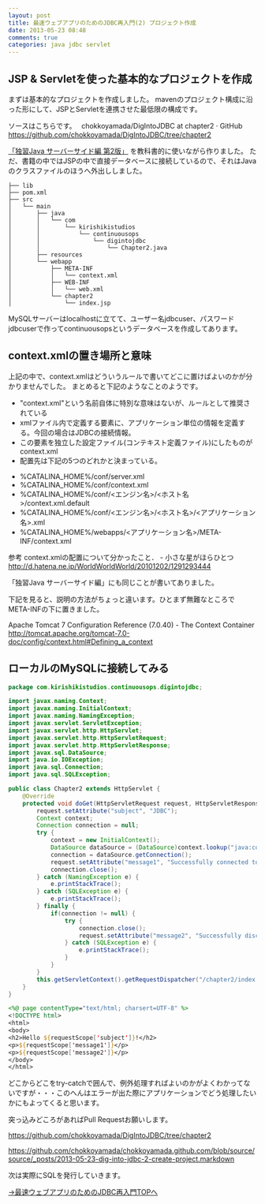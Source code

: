 ```yaml
---
layout: post
title: 最速ウェブアプリのためのJDBC再入門(2) プロジェクト作成
date: 2013-05-23 08:48
comments: true
categories: java jdbc servlet
---
```


## JSP & Servletを使った基本的なプロジェクトを作成

まずは基本的なプロジェクトを作成しました。
mavenのプロジェクト構成に沿った形にして、JSPとServletを連携させた最低限の構成です。

ソースはこちらです。　
chokkoyamada/DigIntoJDBC at chapter2 · GitHub
https://github.com/chokkoyamada/DigIntoJDBC/tree/chapter2

[「独習Java サーバーサイド編 第2版」](http://www.amazon.co.jp/独習Javaサーバサイド編-第2版-山田-祥寛/dp/4798130494) を教科書的に使いながら作りました。
ただ、書籍の中ではJSPの中で直接データベースに接続しているので、それはJavaのクラスファイルのほうへ外出ししました。

```
├── lib
├── pom.xml
├── src
│   └── main
│       ├── java
│       │   └── com
│       │       └── kirishikistudios
│       │           └── continuousops
│       │               └── digintojdbc
│       │                   └── Chapter2.java
│       ├── resources
│       └── webapp
│           ├── META-INF
│           │   └── context.xml
│           ├── WEB-INF
│           │   └── web.xml
│           └── chapter2
│               └── index.jsp
```

MySQLサーバーはlocalhostに立てて、ユーザー名jdbcuser、パスワードjdbcuserで作ってcontinuousopsというデータベースを作成してあります。

## context.xmlの置き場所と意味

上記の中で、context.xmlはどういうルールで書いてどこに置けばよいのかが分かりませんでした。
まとめると下記のようなことのようです。

* "context.xml"という名前自体に特別な意味はないが、ルールとして推奨されている
* xmlファイル内で定義する<Context>要素に、アプリケーション単位の情報を定義する。今回の場合はJDBCの接続情報。
* この<Context>要素を独立した設定ファイル(コンテキスト定義ファイル)にしたものがcontext.xml
* 配置先は下記の5つのどれかと決まっている。

- %CATALINA_HOME%/conf/server.xml
- %CATALINA_HOME%/conf/context.xml
- %CATALINA_HOME%/conf/<エンジン名>/<ホスト名>/context.xml.default
- %CATALINA_HOME%/conf/<エンジン名>/<ホスト名>/<アプリケーション名>.xml
- %CATALINA_HOME%/webapps/<アプリケーション名>/META-INF/context.xml

参考
context.xmlの配置について分かったこと． - 小さな星がほらひとつ
http://d.hatena.ne.jp/WorldWorldWorld/20101202/1291293444

「独習Java サーバーサイド編」にも同じことが書いてありました。

下記を見ると、説明の方法がちょっと違います。ひとまず無難なところでMETA-INFの下に置きました。

Apache Tomcat 7 Configuration Reference (7.0.40) - The Context Container
http://tomcat.apache.org/tomcat-7.0-doc/config/context.html#Defining_a_context


## ローカルのMySQLに接続してみる


``` java Chapter2.java
package com.kirishikistudios.continuousops.digintojdbc;

import javax.naming.Context;
import javax.naming.InitialContext;
import javax.naming.NamingException;
import javax.servlet.ServletException;
import javax.servlet.http.HttpServlet;
import javax.servlet.http.HttpServletRequest;
import javax.servlet.http.HttpServletResponse;
import javax.sql.DataSource;
import java.io.IOException;
import java.sql.Connection;
import java.sql.SQLException;

public class Chapter2 extends HttpServlet {
    @Override
    protected void doGet(HttpServletRequest request, HttpServletResponse response) throws ServletException, IOException{
        request.setAttribute("subject", "JDBC");
        Context context;
        Connection connection = null;
        try {
            context = new InitialContext();
            DataSource dataSource = (DataSource)context.lookup("java:comp/env/jdbc/continuousops");
            connection = dataSource.getConnection();
            request.setAttribute("message1", "Successfully connected to database.");
            connection.close();
        } catch (NamingException e) {
            e.printStackTrace();
        } catch (SQLException e) {
            e.printStackTrace();
        } finally {
            if(connection != null) {
                try {
                    connection.close();
                    request.setAttribute("message2", "Successfully disconnected from database.");
                } catch (SQLException e) {
                    e.printStackTrace();
                }
            }
        }
        this.getServletContext().getRequestDispatcher("/chapter2/index.jsp").forward(request, response);
    }
}

```

``` jsp index.jsp
<%@ page contentType="text/html; charsert=UTF-8" %>
<!DOCTYPE html>
<html>
<body>
<h2>Hello ${requestScope['subject']}!</h2>
<p>${requestScope['message1']}</p>
<p>${requestScope['message2']}</p>
</body>
</html>

```

どこからどこをtry-catchで囲んで、例外処理すればよいのかがよくわかってないですが・・・このへんはエラーが出た際にアプリケーションでどう処理したいかにもよってくると思います。

突っ込みどころがあればPull Requestお願いします。

https://github.com/chokkoyamada/DigIntoJDBC/tree/chapter2

https://github.com/chokkoyamada/chokkoyamada.github.com/blob/source/source/_posts/2013-05-23-dig-into-jdbc-2-create-project.markdown

次は実際にSQLを発行していきます。

[→最速ウェブアプリのためのJDBC再入門TOPへ](/special/jdbc)

